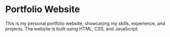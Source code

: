 # Portfolio Website

This is my personal portfolio website, showcasing my skills, experience, and projects. The website is built using HTML, CSS, and JavaScript.

<!-- , and is hosted on GitHub Pages.

Table of Contents
Features
Installation
Usage
Technologies Used
Contributing
License
Features
Clean, modern design that is responsive and works on desktop and mobile devices
Home page with a brief introduction and links to my social media profiles
About page with my professional background, skills, and interests
Projects page with a list of my projects, including descriptions, screenshots, and links to the source code and live demos
Contact page with a form to send me a message
Installation
To run this website locally, you need to have a web browser installed on your computer. Then, follow these steps:

Clone this repository by running the following command in your terminal or command prompt: git clone https://github.com/your-username/your-portfolio.git.
Navigate to the project directory by running the command: cd your-portfolio.
Open the index.html file in your web browser.
Usage
Feel free to use this website as a template for your own portfolio. You can customize the content, styles, and functionality to suit your needs. If you make any improvements or bug fixes, please submit a pull request.

Technologies Used
This website is built using the following technologies:

HTML
CSS
JavaScript
Contributing
Contributions are welcome! If you find a bug or want to suggest a new feature, please open an issue or submit a pull request.

License
This project is licensed under the MIT License. You are free to use, copy, modify, merge, publish, distribute, sublicense, and/or sell copies of the software, subject to the conditions of the license.h
This is my personal portfolio website, showcasing my skills, experience, and projects. The website is built using HTML, CSS, and JavaScript, and is hosted on GitHub Pages.

Table of Contents
Features
Installation
Usage
Technologies Used
Contributing
License
Features
Clean, modern design that is responsive and works on desktop and mobile devices
Home page with a brief introduction and links to my social media profiles
About page with my professional background, skills, and interests
Projects page with a list of my projects, including descriptions, screenshots, and links to the source code and live demos
Contact page with a form to send me a message
Installation
To run this website locally, you need to have a web browser installed on your computer. Then, follow these steps:

Clone this repository by running the following command in your terminal or command prompt: git clone https://github.com/your-username/your-portfolio.git.
Navigate to the project directory by running the command: cd your-portfolio.
Open the index.html file in your web browser.
Usage
Feel free to use this website as a template for your own portfolio. You can customize the content, styles, and functionality to suit your needs. If you make any improvements or bug fixes, please submit a pull request.

Technologies Used
This website is built using the following technologies:

HTML
CSS
JavaScript
Contributing
Contributions are welcome! If you find a bug or want to suggest a new feature, please open an issue or submit a pull request.

License
This project is licensed under the MIT License. You are free to use, copy, modify, merge, publish, distribute, sublicense, and/or sell copies of the software, subject to the conditions of the license. -->

